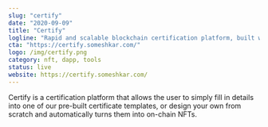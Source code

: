 ```yaml
---
slug: "certify"
date: "2020-09-09"
title: "Certify"
logline: "Rapid and scalable blockchain certification platform, built with Solana."
cta: "https://certify.someshkar.com/"
logo: /img/certify.png
category: nft, dapp, tools
status: live
website: https://certify.someshkar.com/
---
```


Certify is a certification platform that allows the user to simply fill in details into one of our pre-built certificate templates, or design your own from scratch and automatically turns them into on-chain NFTs.